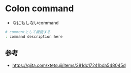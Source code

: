 # Colon command

* なにもしないcommand

```sh
# commentとして機能する
: command description here
```

## 参考

* https://qiita.com/xtetsuji/items/381dc17241bda548045d
